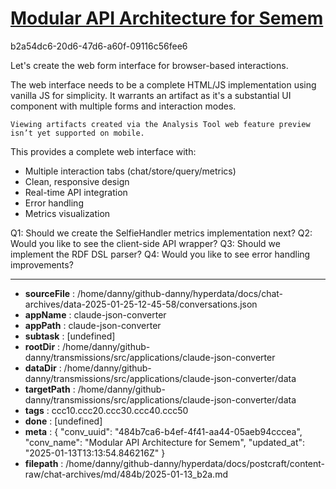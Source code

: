 # [Modular API Architecture for Semem](https://claude.ai/chat/484b7ca6-b4ef-4f41-aa44-05aeb94cccea)

b2a54dc6-20d6-47d6-a60f-09116c56fee6

 Let's create the web form interface for browser-based interactions.

<antThinking>The web interface needs to be a complete HTML/JS implementation using vanilla JS for simplicity. It warrants an artifact as it's a substantial UI component with multiple forms and interaction modes.</antThinking>
```
Viewing artifacts created via the Analysis Tool web feature preview isn’t yet supported on mobile.
```



This provides a complete web interface with:
- Multiple interaction tabs (chat/store/query/metrics)
- Clean, responsive design
- Real-time API integration
- Error handling
- Metrics visualization

Q1: Should we create the SelfieHandler metrics implementation next?
Q2: Would you like to see the client-side API wrapper?
Q3: Should we implement the RDF DSL parser?
Q4: Would you like to see error handling improvements?

---

* **sourceFile** : /home/danny/github-danny/hyperdata/docs/chat-archives/data-2025-01-25-12-45-58/conversations.json
* **appName** : claude-json-converter
* **appPath** : claude-json-converter
* **subtask** : [undefined]
* **rootDir** : /home/danny/github-danny/transmissions/src/applications/claude-json-converter
* **dataDir** : /home/danny/github-danny/transmissions/src/applications/claude-json-converter/data
* **targetPath** : /home/danny/github-danny/transmissions/src/applications/claude-json-converter/data
* **tags** : ccc10.ccc20.ccc30.ccc40.ccc50
* **done** : [undefined]
* **meta** : {
  "conv_uuid": "484b7ca6-b4ef-4f41-aa44-05aeb94cccea",
  "conv_name": "Modular API Architecture for Semem",
  "updated_at": "2025-01-13T13:13:54.846216Z"
}
* **filepath** : /home/danny/github-danny/hyperdata/docs/postcraft/content-raw/chat-archives/md/484b/2025-01-13_b2a.md